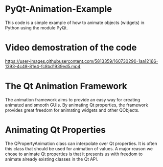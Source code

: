 # PyQt-Animation-Example
This code is a simple example of how to animate objects (widgets) in Python using the module PyQt.

# Video demostration of the code
https://user-images.githubusercontent.com/5813359/160730290-1aa12166-1393-4c48-81e4-fc8bd1939ed5.mp4

# The Qt Animation Framework 
The animation framework aims to provide an easy way for creating animated and smooth GUIs. 
By animating Qt properties, the framework provides great freedom for animating widgets and other QObjects. 

# Animating Qt Properties
The QPropertyAnimation class can interpolate over Qt properties. It is often this class that should be used 
for animation of values.
A major reason we chose to animate Qt properties is that it presents us with freedom to animate already 
existing classes in the Qt API. 

